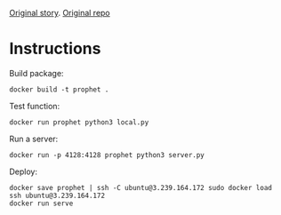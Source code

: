 [Original story](https://medium.com/@marc.a.metz/docker-run-rm-it-v-pwd-var-task-lambci-lambda-build-python3-7-bash-c7d53f3b7eb2).
[Original repo](https://github.com/marcmetz/How-To-Deploy-Facebook-Prophet-on-AWS-Lambda)

# Instructions

Build package:

```
docker build -t prophet .
```

Test function:

```
docker run prophet python3 local.py
```

Run a server:

```
docker run -p 4128:4128 prophet python3 server.py
```

Deploy:

```
docker save prophet | ssh -C ubuntu@3.239.164.172 sudo docker load
ssh ubuntu@3.239.164.172
docker run serve
```
